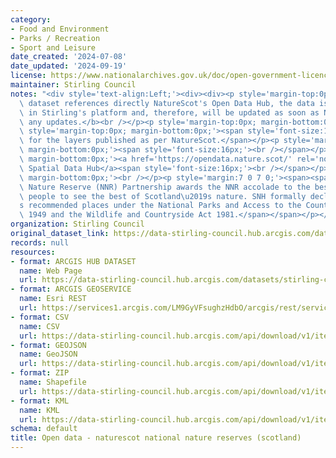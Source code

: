```yaml
---
category:
- Food and Environment
- Parks / Recreation
- Sport and Leisure
date_created: '2024-07-08'
date_updated: '2024-09-19'
license: https://www.nationalarchives.gov.uk/doc/open-government-licence/version/3/
maintainer: Stirling Council
notes: "<div style='text-align:Left;'><div><div><p style='margin-top:0px; margin-bottom:0px;'><b>This\
  \ dataset references directly NatureScot's Open Data Hub, the data is not hosted\
  \ in Stirling's platform and, therefore, will be updated as soon as NatureScot releases\
  \ any updates.</b><br /></p><p style='margin-top:0px; margin-bottom:0px;'><br /></p><p\
  \ style='margin-top:0px; margin-bottom:0px;'><span style='font-size:16px;'>Symbology\
  \ for the layers published as per NatureScot.</span></p><p style='margin-top:0px;\
  \ margin-bottom:0px;'><span style='font-size:16px;'><br /></span></p><p style='margin-top:0px;\
  \ margin-bottom:0px;'><a href='https://opendata.nature.scot/' rel='nofollow ugc'>NatureScot\
  \ Spatial Data Hub</a><span style='font-size:16px;'><br /></span></p><p style='margin-top:0px;\
  \ margin-bottom:0px;'><br /></p><p style='margin:7 0 7 0;'><span><span>The National\
  \ Nature Reserve (NNR) Partnership awards the NNR accolade to the best places for\
  \ people to see the best of Scotland\u2019s nature. SNH formally declares the Partnership\u2019\
  s recommended places under the National Parks and Access to the Countryside Act\
  \ 1949 and the Wildlife and Countryside Act 1981.</span></span></p></div></div></div>"
organization: Stirling Council
original_dataset_link: https://data-stirling-council.hub.arcgis.com/datasets/stirling-council::open-data-naturescot-national-nature-reserves-scotland
records: null
resources:
- format: ARCGIS HUB DATASET
  name: Web Page
  url: https://data-stirling-council.hub.arcgis.com/datasets/stirling-council::open-data-naturescot-national-nature-reserves-scotland
- format: ARCGIS GEOSERVICE
  name: Esri REST
  url: https://services1.arcgis.com/LM9GyVFsughzHdbO/arcgis/rest/services/National_Nature_Reserves/FeatureServer/0
- format: CSV
  name: CSV
  url: https://data-stirling-council.hub.arcgis.com/api/download/v1/items/822047d5c80c4a6d9019c26897bc250f/csv?layers=0
- format: GEOJSON
  name: GeoJSON
  url: https://data-stirling-council.hub.arcgis.com/api/download/v1/items/822047d5c80c4a6d9019c26897bc250f/geojson?layers=0
- format: ZIP
  name: Shapefile
  url: https://data-stirling-council.hub.arcgis.com/api/download/v1/items/822047d5c80c4a6d9019c26897bc250f/shapefile?layers=0
- format: KML
  name: KML
  url: https://data-stirling-council.hub.arcgis.com/api/download/v1/items/822047d5c80c4a6d9019c26897bc250f/kml?layers=0
schema: default
title: Open data - naturescot national nature reserves (scotland)
---
```

